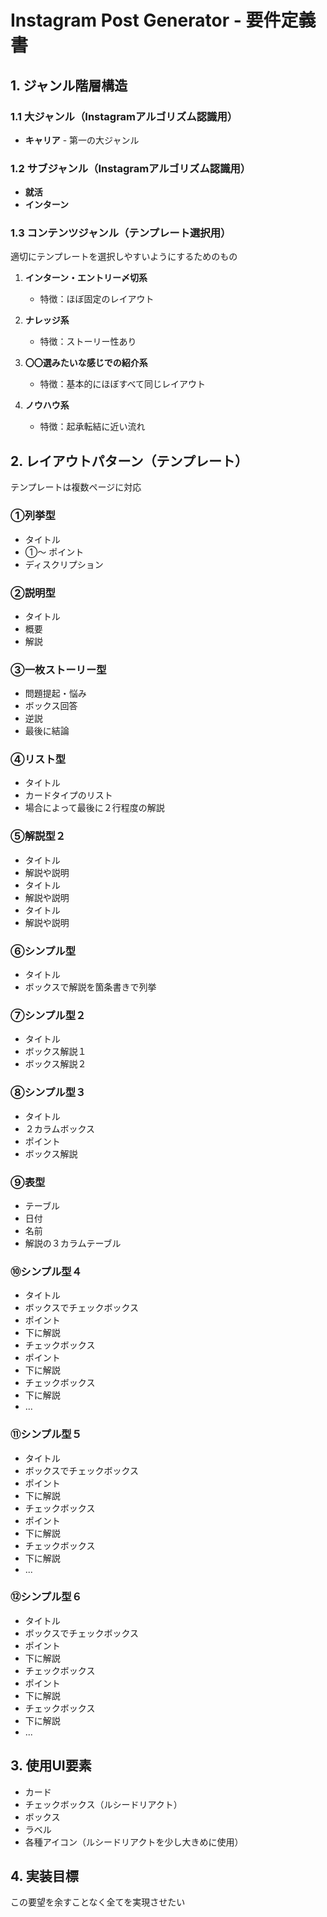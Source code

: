# Instagram Post Generator - 要件定義書

## 1. ジャンル階層構造

### 1.1 大ジャンル（Instagramアルゴリズム認識用）
- **キャリア** - 第一の大ジャンル

### 1.2 サブジャンル（Instagramアルゴリズム認識用）
- **就活**
- **インターン**

### 1.3 コンテンツジャンル（テンプレート選択用）
適切にテンプレートを選択しやすいようにするためのもの

1. **インターン・エントリー〆切系**
   - 特徴：ほぼ固定のレイアウト

2. **ナレッジ系**
   - 特徴：ストーリー性あり

3. **〇〇選みたいな感じでの紹介系**
   - 特徴：基本的にほぼすべて同じレイアウト

4. **ノウハウ系**
   - 特徴：起承転結に近い流れ

## 2. レイアウトパターン（テンプレート）

テンプレートは複数ページに対応

### ①列挙型
- タイトル
- ①～ ポイント
- ディスクリプション

### ②説明型
- タイトル
- 概要
- 解説

### ③一枚ストーリー型
- 問題提起・悩み
- ボックス回答
- 逆説
- 最後に結論

### ④リスト型
- タイトル
- カードタイプのリスト
- 場合によって最後に２行程度の解説

### ⑤解説型２
- タイトル
- 解説や説明
- タイトル
- 解説や説明
- タイトル
- 解説や説明

### ⑥シンプル型
- タイトル
- ボックスで解説を箇条書きで列挙

### ⑦シンプル型２
- タイトル
- ボックス解説１
- ボックス解説２

### ⑧シンプル型３
- タイトル
- ２カラムボックス
- ポイント
- ボックス解説

### ⑨表型
- テーブル
- 日付
- 名前
- 解説の３カラムテーブル

### ⑩シンプル型４
- タイトル
- ボックスでチェックボックス
- ポイント
- 下に解説
- チェックボックス
- ポイント
- 下に解説
- チェックボックス
- 下に解説
- ...

### ⑪シンプル型５
- タイトル
- ボックスでチェックボックス
- ポイント
- 下に解説
- チェックボックス
- ポイント
- 下に解説
- チェックボックス
- 下に解説
- ...

### ⑫シンプル型６
- タイトル
- ボックスでチェックボックス
- ポイント
- 下に解説
- チェックボックス
- ポイント
- 下に解説
- チェックボックス
- 下に解説
- ...

## 3. 使用UI要素

- カード
- チェックボックス（ルシードリアクト）
- ボックス
- ラベル
- 各種アイコン（ルシードリアクトを少し大きめに使用）

## 4. 実装目標
この要望を余すことなく全てを実現させたい